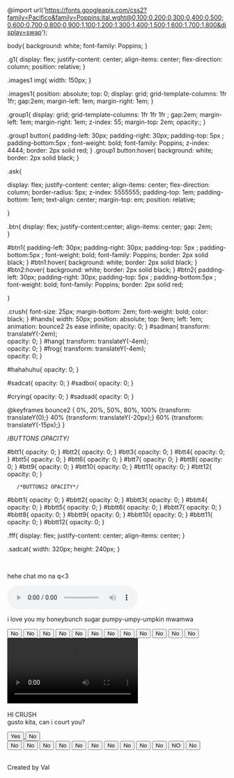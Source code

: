 @import url('https://fonts.googleapis.com/css2?family=Pacifico&family=Poppins:ital,wght@0,100;0,200;0,300;0,400;0,500;0,600;0,700;0,800;0,900;1,100;1,200;1,300;1,400;1,500;1,600;1,700;1,800&display=swap');
 
body{
background: white;
font-family: Poppins;
}
 
 
.g1{
display: flex;
justify-content: center;
align-items: center;
flex-direction: column;
position: relative;
}
 
.images1 img{
width: 150px;
}
 
.images1{
position: absolute;
top: 0;
display: grid;
grid-template-columns: 1fr 1fr;
gap:2em;
margin-left: 1em;
margin-right: 1em;
}
 
.group1{
display: grid;
grid-template-columns: 1fr 1fr 1fr ;
gap:2em;
margin-left: 1em;
margin-right: 1em;
z-index: 55;
margin-top: 2em;
opacity:;
}
 
.group1 button{
padding-left: 30px;
padding-right: 30px;
padding-top: 5px ;
padding-bottom:5px ;
font-weight: bold;
font-family: Poppins;
    z-index: 4444;
    border: 2px solid red;
}
.group1 button:hover{
background: white;
border: 2px solid black;
}
 
.ask{

display: flex;
justify-content: center;
align-items: center;
flex-direction: column;
border-radius: 5px;
z-index: 5555555;
padding-top: 1em;
padding-bottom: 1em;
text-align: center;
margin-top: em;
position: relative;											

}
 
.btn{
display: flex;
justify-content:center;
align-items: center;
gap: 2em;				
}
 
#btn1{
padding-left: 30px;
padding-right: 30px;
padding-top: 5px ;
padding-bottom:5px ;
font-weight: bold;
font-family: Poppins;
border: 2px solid black;
}
#btn1:hover{
background: white;
border: 2px solid black;
}
#btn2:hover{
background: white;
border: 2px solid black;
}
#btn2{
padding-left: 30px;
padding-right: 30px;
padding-top: 5px ;
padding-bottom:5px ;
font-weight: bold;
font-family: Poppins;
border: 2px solid red;


}
 
.crush{
font-size: 25px;
margin-bottom: 2em;
font-weight: bold;
color: black;
}
#hands{
width: 50px;
position: absolute;
top: 9em;
left: 1em;
animation: bounce2 2s ease infinite;
opacity: 0;
}
#sadman{
transform: translateY(-2em);		
opacity: 0;
}
#hang{
transform: translateY(-4em);		
opacity: 0;
}
#frog{
transform: translateY(-4em);	
opacity: 0;	
}
 
#hahahuhu{
opacity: 0;
}
 
#sadcat{
opacity: 0;
}
#sadboi{
opacity: 0;
}
 
#crying{
opacity: 0;
}
#sadsad{
opacity: 0;
}
 
 
@keyframes bounce2 {
0%, 20%, 50%, 80%, 100% {transform: translateY(0);}
40% {transform: translateY(-20px);}
60% {transform: translateY(-15px);}
}
 
/*BUTTONS OPACITY*/
 
#btt1{
opacity: 0;
}
#btt2{
opacity: 0;
}
#btt3{
opacity: 0;
}
#btt4{
opacity: 0;
}
#btt5{
opacity: 0;
}
#btt6{
opacity: 0;
}
#btt7{
opacity: 0;
}
#btt8{
opacity: 0;
}
#btt9{
opacity: 0;
}
#btt10{
opacity: 0;
}
#btt11{
opacity: 0;
}
#btt12{
opacity: 0;
}
 
       /*BUTTONS2 OPACITY*/
#bbtt1{
opacity: 0;
}
#bbtt2{
opacity: 0;
}
#bbtt3{
opacity: 0;
}
#bbtt4{
opacity: 0;
}
#bbtt5{
opacity: 0;
}
#bbtt6{
opacity: 0;
}
#bbtt7{
opacity: 0;
}
#bbtt8{
opacity: 0;
}
#bbtt9{
opacity: 0;
}
#bbtt10{
opacity: 0;
}
#bbtt11{
opacity: 0;
}
#bbtt12{
opacity: 0;
}
 
.fff{
display: flex;
justify-content: center;
align-items: center;
}
 
.sadcat{
width: 320px;
height: 240px;
}
<!DOCTYPE html>
<html lang="en">
<head>

<link rel="stylesheet" href="yes.css">	<meta name="viewport" content="width=device-width, initial-scale=1.0">
<meta charset="UTF-8">
<title>yey tayo na</title>
</head>
<body>
<div class="kilig">


<img src="https://c.tenor.com/zqm6WMNOXm0AAAAC/peachcute-peachhappy.gif" alt="">
<audio src="y2mate.com - Buddy Castle  Youre My Honey Bunch Lyrics.mp3"></audio>
<img src="https://c.tenor.com/s--312__jnoAAAAC/kermit-kermit-love.gif" alt="">
<p class="ay">hehe chat mo na q<3</p>
<audio id="sound" controls autoplay src="y2mate.com - Buddy Castle  Youre My Honey Bunch Lyrics.mp3"></audio>
<p class="ay">i love you my honeybunch sugar pumpy-umpy-umpkin mwamwa</p>
<img src="KILIG.jpg" alt="">
      
</div>

</body>
</html>
<!DOCTYPE html>
<html lang="en">
<head>
<meta name="viewport" content="width=device-width, initial-scale=1.0">		
<link rel="stylesheet" href="proposal.css">
<meta charset="UTF-8">
<title>proposal</title>
  
</head>
<body>
<div class="g1">
<div class="group1">
  				<button id="btt1">No</button>	
<button id="btt2">No</button>	
  		<button id="btt3">No</button>	
<button id="btt4">No</button>	
<button id="btt5">No</button>	
<button id="btt6">No</button>	
<button id="btt7">No</button>				
<button id="btt8">No</button>	
<button id="btt9">No</button>	
<button id="btt10">No</button>	
<button id="btt11">No</button>	
<button id="btt12">No</button>	

</div>		
<div class="images1">
<video controls autoplay class="sadcat" id="sadcat" src="coma.mp4" alt=""> </video>
<img class="crying" id="crying" src="https://c.tenor.com/36JFV8pDtXIAAAAd/sad-your-friends-are-togheter.gif" alt="">

<img class="sadboi" id="sadboi" src="https://c.tenor.com/6CujUsC1CIkAAAAM/crying-black-guy-meme50fps-interpolated-interpolated.gif" alt="">
<img id="sadsad" src="sadsad.jpeg" alt="">
</div>
 

<div class="ask">

<p> <span class="crush">HI CRUSH</span> <br>
gusto kita, can i court you?</p>
<div class="btn">
<a href="yes.html"><button id="btn1">Yes</button>		</a>			    <button id="btn2">No</button>
</div>				
<img id="hands" src="image-removebg-preview.png "alt="">								
</div>					

<div class="g1">
<div class="images2">
<div class="group1">
  					<button id="bbtt1">No</button>	
<button id="bbtt2">No</button>	
  		<button id="bbtt3">No</button>	
<button id="bbtt4">No</button>	
<button id="bbtt5">No</button>	
<button id="bbtt6">No</button>	
<button id="bbtt7">No</button>				
<button id="bbtt8">No</button>	
<button id="bbtt9">No</button>	
<button id="bbtt10">No</button>	
<button id="bbtt11">NO</button>	
<button id="bbtt12">No</button>	
</div>

<div class="images1">

<img class="sadman" id="sadman" src="sadman.jpeg" alt="">

<img class="hahahuhu" id="hahahuhu" src="https://c.tenor.com/dpUQLSpLPzkAAAAd/sad-man-tik-tok-meme.gif" alt="">

<img id="hang" src="hang.jpeg" alt="">

<img id="frog" src="cryingcat.jpeg" alt="">

</div>																	
</div>

<div class="fff">
<p>Created by Val</p>
</div>

<script src="proposalv2.js"></script>
</body>
        </html>
